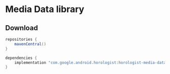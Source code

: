 # Media Data library

## Download

```groovy
repositories {
    mavenCentral()
}

dependencies {
    implementation "com.google.android.horologist:horologist-media-data:<version>"
}
```
